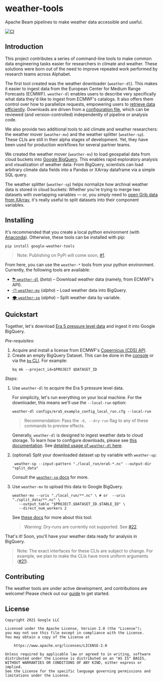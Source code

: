 # weather-tools

Apache Beam pipelines to make weather data accessible and useful.

[![CI](https://github.com/googlestaging/weather-tools/actions/workflows/ci.yml/badge.svg)](https://github.com/googlestaging/weather-tools/actions/workflows/ci.yml)

## Introduction

This project contributes a series of command-line tools to make common data engineering tasks easier for researchers in
climate and weather. These solutions were born out of the need to improve repeated work performed by research teams
across Alphabet.

The first tool created was the weather downloader (`weather-dl`). This makes it easier to ingest data from the European
Center for Medium Range Forecasts (ECMWF). `weather-dl` enables users to describe very specifically what data they'd
like to ingest from ECMWF's catalogs. It also offers them control over how to parallelize requests, empowering users to
[retrieve data efficiently](Configuration.html#writing-efficient-data-requests). Downloads are driven from a
[configuration file](Configuration.md), which can be reviewed (and version-controlled) independently of pipeline or
analysis code.

We also provide two additional tools to aid climate and weather researchers: the weather mover (`weather-mv`) and the
weather splitter (`weather-sp`). These CLIs are still in their alpha stages of development. Yet, they have been used for
production workflows for several partner teams.

We created the weather mover (`weather-mv`) to load geospatial data from cloud buckets
into [Google BigQuery](https://cloud.google.com/bigquery). This enables rapid exploratory analysis and visualization of
weather data: From BigQuery, scientists can load arbitrary climate data fields into a Pandas or XArray dataframe via a
simple SQL query.

The weather splitter (`weather-sp`) helps normalize how archival weather data is stored in cloud buckets:
Whether you're trying to merge two datasets with overlapping variables — or, you simply need
to [open Grib data from XArray](https://github.com/ecmwf/cfgrib/issues/2), it's really useful to split datasets into
their component variables.

## Installing

It's recommended that you create a local python environment (with
[Anaconda](https://www.anaconda.com/products/individual)). Otherwise, these tools can be installed with pip:

  ```shell
  pip install google-weather-tools
  ```

> Note: Publishing on PyPi will come soon, [#1](https://github.com/googlestaging/weather-tools/issues/1).

From here, you can use the `weather-*` tools from your python environment. Currently, the following tools are available:

- [⛈ `weather-dl`](weather_dl/README.md) (_beta_) – Download weather data (namely, from ECMWF's API).
- [⛅️ `weather-mv`](weather_mv/README.md) (_alpha_) – Load weather data into BigQuery.
- [🌪 `weather-sp`](weather_sp/README.md) (_alpha_) – Split weather data by variable.

## Quickstart

Together, let's
download [Era 5 pressure level data](https://cds.climate.copernicus.eu/cdsapp#!/dataset/reanalysis-era5-pressure-levels?tab=overview)
and ingest it into Google BigQuery.

_Pre-requisites_:

1. Acquire and install a license from
   ECMWF's [Copernicus (CDS) API](https://cds.climate.copernicus.eu/api-how-to#install-the-cds-api-key).
2. Create an empty BigQuery Dataset. This can be done in
   the [console](https://cloud.google.com/bigquery/docs/quickstarts/quickstart-cloud-console#create_a_dataset)
   or via the [`bq` CLI](https://cloud.google.com/bigquery/docs/quickstarts/quickstart-command-line). For example:
   ```shell
   bq mk --project_id=$PROJECT $DATASET_ID
   ```

_Steps_:

1. Use `weather-dl` to acquire the Era 5 pressure level data.

   For simplicity, let's run everything on your local machine. For the downloader, this means we'll use
   the `--local-run` option:

   ```shell
   weather-dl configs/era5_example_config_local_run.cfg --local-run
   ```

   > Recommendation: Pass the `-d, --dry-run` flag to any of these commands to preview effects.

   Generally, `weather-dl` is designed to ingest weather data to cloud storage. To learn how to configure downloads,
   please see [this documentation](Configuration.md). See [detailed usage of `weather-dl` here](weather_dl/README.md).

2. (optional) Split your downloaded dataset up by variable with `weather-sp`:

   ```shell
    weather-sp --input-pattern "./local_run/era5-*.nc" --output-dir "split_data" 
   ```

   Consult the [`weather-sp` docs](weather_sp/README.md) for more.

3. Use `weather-mv` to upload this data to Google BigQuery.

   ```shell
   weather-mv --uris "./local_run/**.nc" \ # or  --uris "./split_data/**.nc" \
      --output_table "$PROJECT.$DATASET_ID.$TABLE_ID" \
      --direct_num_workers 2
   ```

   See [these docs](weather_mv/README.md) for more about this tool.

   > Warning: Dry-runs are currently not supported. See [#22](https://github.com/googlestaging/weather-tools/issues/22).

That's it! Soon, you'll have your weather data ready for analysis in BigQuery.

> Note: The exact interfaces for these CLIs are subject to change. For example, we plan to make the CLIs have more
> uniform arguments ([#21](https://github.com/googlestaging/weather-tools/issues/21)).

## Contributing

The weather tools are under active development, and contributions are welcome! Please check out
our [guide](CONTRIBUTING.md) to get started.

## License

```
Copyright 2021 Google LLC

Licensed under the Apache License, Version 2.0 (the "License");
you may not use this file except in compliance with the License.
You may obtain a copy of the License at

    https://www.apache.org/licenses/LICENSE-2.0

Unless required by applicable law or agreed to in writing, software
distributed under the License is distributed on an "AS IS" BASIS,
WITHOUT WARRANTIES OR CONDITIONS OF ANY KIND, either express or implied.
See the License for the specific language governing permissions and
limitations under the License.
```
